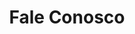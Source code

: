 ---
title: "Fale Conosco"
description: "

Preencha o formulário abaixo ou acesse nossas redes sociais para entrar em contato conosco. "
draft: false
bg_image: "images/featue-bg.jpg"
---